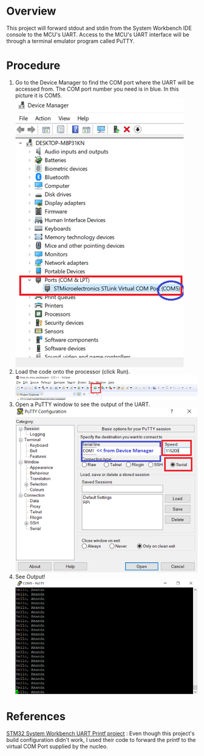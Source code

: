 # Overview 
This project will forward stdout and stdin from the System Workbench IDE console to the MCU's UART. Access to the MCU's UART interface will be through a terminal emulator program called PuTTY. 

# Procedure
1. Go to the Device Manager to find the COM port where the UART will be accessed from. The COM port number you need is in blue. In this picture it is COM5.  ![device_mgr](../img/1_device_manager.png)
2. Load the code onto the processor (click Run).  ![run_button](../img/1_run_button.png) 
3. Open a PuTTY window to see the output of the UART.  ![putty_config](../img/1_putty_config.png) 
4. See Output!  ![putty_output](../img/1_putty_output.png)  

# References
[STM32 System Workbench UART Printf project](https://github.com/STMicroelectronics/STM32CubeF4/tree/master/Projects/STM32F411RE-Nucleo/Examples/UART/UART_Printf/SW4STM32) : Even though this project's build configuration didn't work, I used their code to forward the printf to the virtual COM Port supplied by the nucleo.

